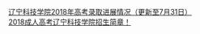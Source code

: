   
[辽宁科技学院2018年高考录取进展情况（更新至7月31日）](http://www.dianyue.me/archives/095/jcr7nqbctbsrwoe0/)  
[2018成人高考辽宁科技学院招生简章！](http://www.dianyue.me/archives/086/p93aoknpl2lpw0yg/)